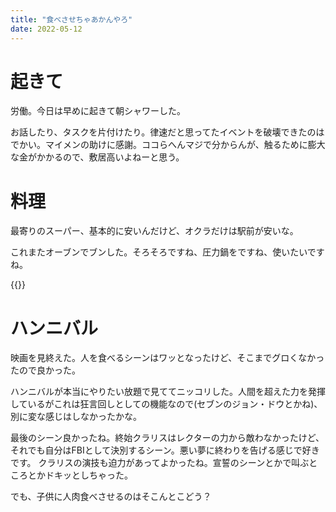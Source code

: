 ```yaml
---
title: "食べさせちゃあかんやろ"
date: 2022-05-12
---
```


# 起きて
労働。今日は早めに起きて朝シャワーした。

お話したり、タスクを片付けたり。律速だと思ってたイベントを破壊できたのはでかい。マイメンの助けに感謝。ココらへんマジで分からんが、触るために膨大な金がかかるので、敷居高いよねーと思う。

# 料理
最寄りのスーパー、基本的に安いんだけど、オクラだけは駅前が安いな。

これまたオーブンでブンした。そろそろですね、圧力鍋をですね、使いたいですね。

{{<tweet user="dango_bot" id="1524748857292521472">}}

# ハンニバル
映画を見終えた。人を食べるシーンはワッとなったけど、そこまでグロくなかったので良かった。

ハンニバルが本当にやりたい放題で見ててニッコリした。人間を超えた力を発揮しているがこれは狂言回しとしての機能なので(セブンのジョン・ドウとかね)、別に変な感じはしなかったかな。

最後のシーン良かったね。終始クラリスはレクターの力から敵わなかったけど、それでも自分はFBIとして決別するシーン。悪い夢に終わりを告げる感じで好きです。
クラリスの演技も迫力があってよかったね。宣誓のシーンとかで叫ぶところとかドキッとしちゃった。

でも、子供に人肉食べさせるのはそこんとこどう？